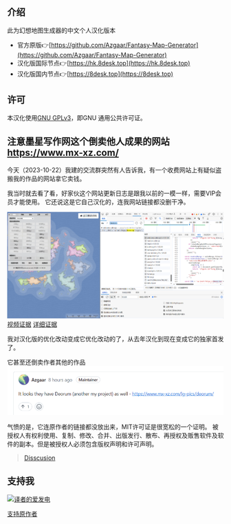 ## 介绍

此为幻想地图生成器的中文个人汉化版本

- 官方原版👉[https://github.com/Azgaar/Fantasy-Map-Generator](https://github.com/Azgaar/Fantasy-Map-Generator)
- 汉化版国际节点👉[https://hk.8desk.top](https://hk.8desk.top)
- 汉化版国内节点👉[https://8desk.top](https://8desk.top)

## 许可
本汉化使用[GNU GPLv3](./LICENSE)，即GNU 通用公共许可证。

## 注意墨星写作网这个倒卖他人成果的网站 https://www.mx-xz.com/

今天（2023-10-22）我建的交流群突然有人告诉我，有一个收费网站上有疑似盗搬我的作品的网站拿它卖钱。

我当时就去看了看，好家伙这个网站更新日志是跟我以前的一模一样，需要VIP会员才能使用。
它还说这是它自己汉化的，连我网站链接都没删干净。

![证据图片1](./README/1.png)
[视频证据](https://www.bilibili.com/video/BV1uH4y197wY/)
[详细证据](https://wwue.lanzoub.com/il9sV1ci3aza)

我对汉化版的优化改动变成它优化改动的了，从去年汉化到现在变成它的独家首发了。

它甚至还倒卖作者其他的作品
![证据图片2](/README/2.png)

气愤的是，它连原作者的链接都没放出来，MIT许可证是很宽松的一个证明。
被授权人有权利使用、复制、修改、合并、出版发行、散布、再授权及贩售软件及软件的副本。但是被授权人必须包含版权声明和许可声明。
> [Disscusion](https://github.com/Azgaar/Fantasy-Map-Generator/discussions/1003)

## 支持我
[![译者的爱发电](https://s2.loli.net/2023/10/22/UnIcrH82z3avE4d.jpg)](https://afdian.net/a/freeguy)
[]() 

[支持原作者](https://www.patreon.com/azgaar)